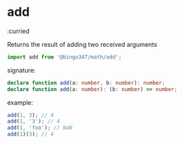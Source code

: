# add

:curried

Returns the result of adding two received arguments

```javascript
import add from '@bingo347/math/add';
```

signature:

```typescript
declare function add(a: number, b: number): number;
declare function add(a: number): (b: number) => number;
```

example:

```javascript
add(1, 3); // 4
add(1, '3'); // 4
add(1, 'foo'); // NaN
add(1)(3); // 4
```
